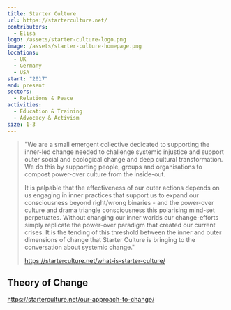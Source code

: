 ```yaml
---
title: Starter Culture
url: https://starterculture.net/
contributors:
  - Elisa
logo: /assets/starter-culture-logo.png
image: /assets/starter-culture-homepage.png
locations:
  - UK
  - Germany
  - USA
start: "2017"
end: present
sectors:
  - Relations & Peace
activities:
  - Education & Training
  - Advocacy & Activism
size: 1-3
---
```

> "We are a small emergent collective dedicated to supporting the inner-led change needed to challenge systemic injustice and support outer social and ecological change and deep cultural transformation. We do this by supporting people, groups and organisations to compost power-over culture from the inside-out.
> 
> It is palpable that the effectiveness of our outer actions depends on us engaging in inner practices that support us to expand our consciousness beyond right/wrong binaries - and the power-over culture and drama triangle consciousness this polarising mind-set perpetuates. Without changing our inner worlds our change-efforts simply replicate the power-over paradigm that created our current crises. It is the tending of this threshold between the inner and outer dimensions of change that Starter Culture is bringing to the conversation about systemic change." 
> 
> https://starterculture.net/what-is-starter-culture/

## Theory of Change

https://starterculture.net/our-approach-to-change/
